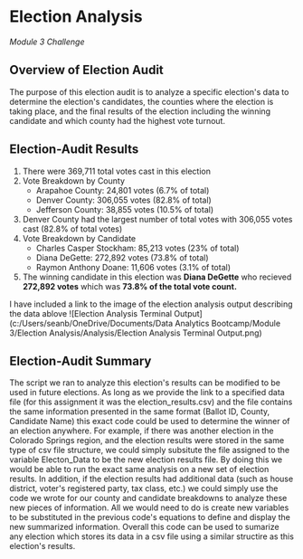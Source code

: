# **Election Analysis**
*Module 3 Challenge*

## Overview of Election Audit

The purpose of this election audit is to analyze a specific election's data to determine the election's candidates, the counties where the election is taking place, and the final results of the election including the winning candidate and which county had the highest vote turnout.

## Election-Audit Results

1. There were 369,711 total votes cast in this election
2. Vote Breakdown by County
   * Arapahoe County: 24,801 votes (6.7% of total)
   * Denver County: 306,055 votes (82.8% of total)
   * Jefferson County: 38,855 votes (10.5% of total)
3. Denver County had the largest number of total votes with 306,055 votes cast (82.8% of total votes)
4. Vote Breakdown by Candidate
   * Charles Casper Stockham: 85,213 votes (23% of total)
   * Diana DeGette: 272,892 votes (73.8% of total)
   * Raymon Anthony Doane: 11,606 votes (3.1% of total)
5. The winning candidate in this election was **Diana DeGette** who recieved **272,892 votes** which was **73.8% of the total vote count.**

I have included a link to the image of the election analysis output describing the data ablove
![Election Analysis Terminal Output](c:/Users/seanb/OneDrive/Documents/Data Analytics Bootcamp/Module 3/Election Analysis/Analysis/Election Analysis Terminal Output.png)

## Election-Audit Summary

The script we ran to analyze this election's results can be modified to be used in future elections. As long as we provide the link to a specified data file (for this assignment it was the election_results.csv) and the file contains the same information presented in the same format (Ballot ID, County, Candidate Name) this exact code could be used to determine the winner of an election anywhere. For example, if there was another election in the Colorado Springs region, and the election results were stored in the same type of csv file structure, we could simply subsitute the file assigned to the variable Electon_Data to be the new election results file. By doing this we would be able to run the exact same analysis on a new set of election results. In addition, if the election results had additional data (such as house district, voter's registered party, tax class, etc.) we could simply use the code we wrote for our county and candidate breakdowns to analyze these new pieces of information. All we would need to do is create new variables to be substituted in the previous code's equations to define and display the new summarized information. Overall this code can be used to sumarize any election which stores its data in a csv file using a similar structire as this election's results.
